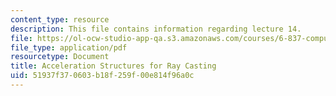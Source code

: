 ```yaml
---
content_type: resource
description: This file contains information regarding lecture 14.
file: https://ol-ocw-studio-app-qa.s3.amazonaws.com/courses/6-837-computer-graphics-fall-2012/51937f370603b18f259f00e814f96a0c_MIT6_837F12_Lec14.pdf
file_type: application/pdf
resourcetype: Document
title: Acceleration Structures for Ray Casting
uid: 51937f37-0603-b18f-259f-00e814f96a0c
---
```


